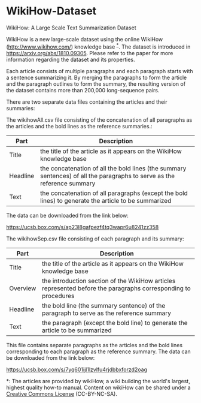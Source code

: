# WikiHow-Dataset
WikiHow: A Large Scale Text Summarization Dataset

WikiHow is a new large-scale dataset using the online WikiHow (http://www.wikihow.com/) knowledge base <sup>[*](#footnote1)</sup>. The dataset is introduced in https://arxiv.org/abs/1810.09305. Please refer to the paper for more information regarding the dataset and its properties.

Each article consists of multiple paragraphs and each paragraph starts with a sentence summarizing it. By merging the paragraphs to form the article and the paragraph outlines to form the summary, the resulting version of the dataset contains more than 200,000 long-sequence pairs.

There are two separate data files containing the articles and their summaries:

The wikihowAll.csv file consisting of the concatenation of all paragraphs as the articles and the bold lines as the reference summaries.:

|Part|Description|
|-------|-------------|
|Title|the title of the article as it appears on the WikiHow knowledge base|
|Headline|the concatenation of all the bold lines (the summary sentences) of all the paragraphs to serve as the reference summary|
|Text|the concatenation of all paragraphs (except the bold lines) to generate the article to be summarized|

The data can be downloaded from the link below:

https://ucsb.box.com/s/ap23l8gafpezf4tq3wapr6u8241zz358


The wikihowSep.csv file consisting of each paragraph and its summary:

|Part|Description|
|-------|-------------|
|Title|the title of the article as it appears on the WikiHow knowledge base|
|Overview|the introduction section of the WikiHow articles represented before the paragraphs corresponding to procedures|
|Headline|the bold line (the summary sentence) of the paragraph to serve as the reference summary|
|Text|the paragraph (except the bold line) to generate the article to be summarized|

This file contains separate paragraphs as the articles and the bold lines corresponding to each paragraph as the reference summary. The data can be downloaded from the link below:

https://ucsb.box.com/s/7yq601ijl1lzvlfu4rjdbbxforzd2oag





<a name="footnote1">*</a>: The articles are provided by wikiHow, a wiki building the world's largest, highest quality how-to manual. Content on wikiHow can be shared under a [Creative Commons License](https://creativecommons.org/licenses/by-nc-sa/3.0/) (CC-BY-NC-SA).

